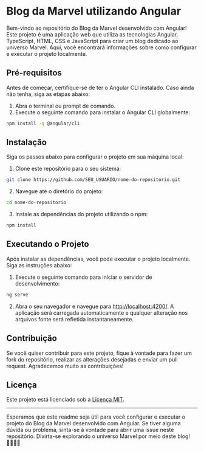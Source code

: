 # Blog da Marvel utilizando Angular

Bem-vindo ao repositório do Blog da Marvel desenvolvido com Angular! Este projeto é uma aplicação web que utiliza as tecnologias Angular, TypeScript, HTML, CSS e JavaScript para criar um blog dedicado ao universo Marvel. Aqui, você encontrará informações sobre como configurar e executar o projeto localmente.

## Pré-requisitos

Antes de começar, certifique-se de ter o Angular CLI instalado. Caso ainda não tenha, siga as etapas abaixo:

1. Abra o terminal ou prompt de comando.
2. Execute o seguinte comando para instalar o Angular CLI globalmente:

```bash
npm install -g @angular/cli
```

## Instalação

Siga os passos abaixo para configurar o projeto em sua máquina local:

1. Clone este repositório para o seu sistema:

```bash
git clone https://github.com/SEU_USUARIO/nome-do-repositorio.git
```

2. Navegue até o diretório do projeto:

```bash
cd nome-do-repositorio
```

3. Instale as dependências do projeto utilizando o npm:

```bash
npm install
```

## Executando o Projeto

Após instalar as dependências, você pode executar o projeto localmente. Siga as instruções abaixo:

1. Execute o seguinte comando para iniciar o servidor de desenvolvimento:

```bash
ng serve
```

2. Abra o seu navegador e navegue para [http://localhost:4200/](http://localhost:4200/). A aplicação será carregada automaticamente e qualquer alteração nos arquivos fonte será refletida instantaneamente.

## Contribuição

Se você quiser contribuir para este projeto, fique à vontade para fazer um fork do repositório, realizar as alterações desejadas e enviar um pull request. Agradecemos muito as contribuições!

## Licença

Este projeto está licenciado sob a [Licença MIT](https://opensource.org/licenses/MIT).

---

Esperamos que este readme seja útil para você configurar e executar o projeto do Blog da Marvel desenvolvido com Angular. Se tiver alguma dúvida ou problema, sinta-se à vontade para abrir uma issue neste repositório. Divirta-se explorando o universo Marvel por meio deste blog! 🦸‍♂️🦸‍♀️
